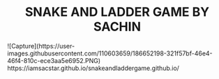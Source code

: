 <h1 align="center">SNAKE AND LADDER GAME BY SACHIN</h1>
![Capture](https://user-images.githubusercontent.com/110603659/186652198-321f57bf-46e4-46f4-810c-ece3aa5e6952.PNG)
https://iamsacstar.github.io/snakeandladdergame.github.io/
